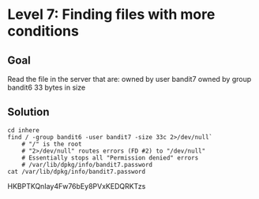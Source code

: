 # Level 7: Finding files with more conditions
## Goal
Read the file in the server that are:
    owned by user bandit7
    owned by group bandit6
    33 bytes in size
## Solution
```
cd inhere
find / -group bandit6 -user bandit7 -size 33c 2>/dev/null`
    # "/" is the root 
    # "2>/dev/null" routes errors (FD #2) to "/dev/null"
    # Essentially stops all "Permission denied" errors
    # /var/lib/dpkg/info/bandit7.password
cat /var/lib/dpkg/info/bandit7.password
```
HKBPTKQnIay4Fw76bEy8PVxKEDQRKTzs